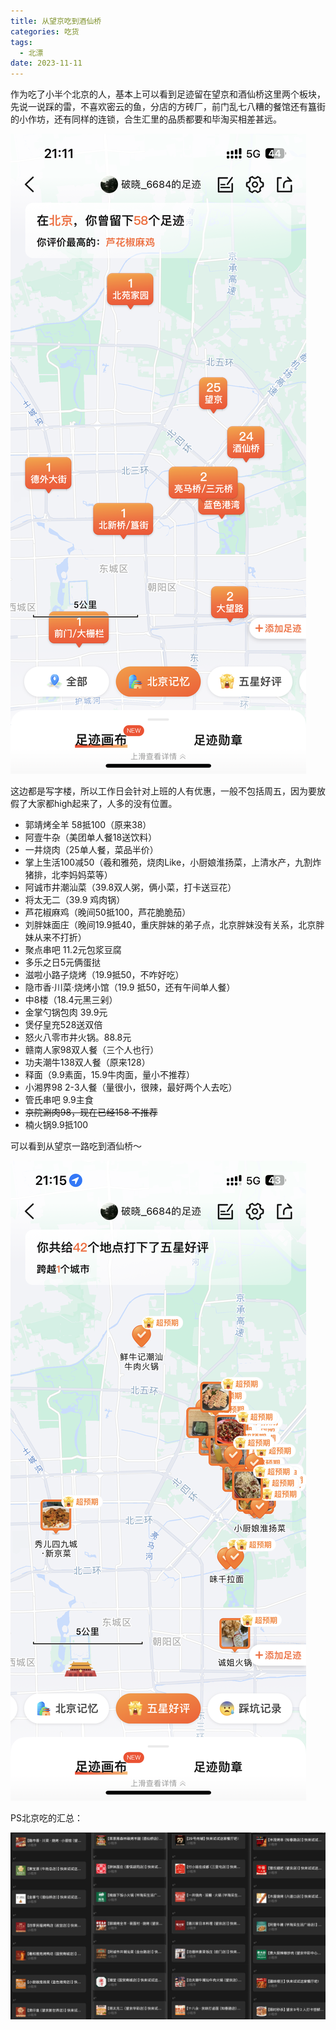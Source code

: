 ```yaml
---
title: 从望京吃到酒仙桥
categories: 吃货
tags:
  - 北漂
date: 2023-11-11
---
```


作为吃了小半个北京的人，基本上可以看到足迹留在望京和酒仙桥这里两个板块，先说一说踩的雷，不喜欢密云的鱼，分店的方砖厂，前门乱七八糟的餐馆还有簋街的小作坊，还有同样的连锁，合生汇里的品质都要和毕淘买相差甚远。

<!--more-->

![image-20231111212612551](https://raw.githubusercontent.com/Xu-Hardy/image-host/master/image-20231111212612551.png)

这边都是写字楼，所以工作日会针对上班的人有优惠，一般不包括周五，因为要放假了大家都high起来了，人多的没有位置。



- 郭靖烤全羊 58抵100（原来38）
- 阿壹牛杂（美团单人餐18送饮料）
- 一井烧肉（25单人餐，菜品半价）
- 掌上生活100减50（羲和雅苑，烧肉Like，小厨娘淮扬菜，上清水产，九割炸猪排，北李妈妈菜等）
- 阿诚市井潮汕菜（39.8双人粥，俩小菜，打卡送豆花）
- 将太无二（39.9 鸡肉锅）
- 芦花椒麻鸡（晚间50抵100，芦花脆脆茄）
- 刘胖妹面庄（晚间19.9抵40，重庆胖妹的弟子点，北京胖妹没有关系，北京胖妹从来不打折）
- 聚点串吧 11.2元包浆豆腐
- 多乐之日5元俩蛋挞
- 滋啦小路子烧烤（19.9抵50，不咋好吃）
- 隐市香·川菜·烧烤小馆（19.9 抵50，还有午间单人餐）
- 中8楼（18.4元黑三剁）
- 金掌勺锅包肉 39.9元
- 煲仔皇充528送双倍
- 怒火八零市井火锅。88.8元
- 赣南人家98双人餐（三个人也行）
- 功夫潮牛138双人餐（原来128）
- 释面（9.9素面，15.9牛肉面，量小不推荐）
- 小湘界98 2-3人餐（量很小，很辣，最好两个人去吃）
- 管氏串吧 9.9主食
- ~~京院涮肉98，现在已经158 不推荐~~
- 楠火锅9.9抵100

可以看到从望京一路吃到酒仙桥～

![image-20231111212621202](https://raw.githubusercontent.com/Xu-Hardy/image-host/master/image-20231111212621202.png)

PS北京吃的汇总：

![image-20231111221912324](https://raw.githubusercontent.com/Xu-Hardy/image-host/master/image-20231111221912324.png)
